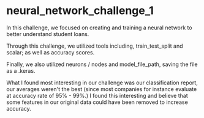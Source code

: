 # neural_network_challenge_1

In this challenge, we focused on creating and training a neural network to better understand student loans. 

Through this challenge, we utilized tools including, train_test_split and scalar; as well as accuracy scores.

Finally, we also utilized neurons / nodes and model_file_path, saving the file as a .keras.

What I found most interesting in our challenge was our classification report, our averages weren't the best (since most companies for instance evaluate at accuracy rate of 95% - 99%.) I found this interesting and believe that some features in our original data could have been removed to increase accuracy.
